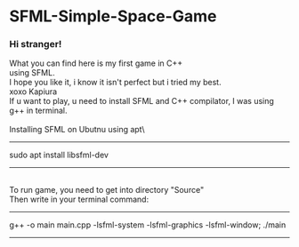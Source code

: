 # SFML-Simple-Space-Game
### Hi stranger!
What you can find here is my first game in C++\
using SFML.\
I hope you like it, i know it isn't perfect but i tried my best.\
xoxo Kapiura\
If u want to play, u need to install SFML and C++ compilator, I was using g++ in terminal.\
\
Installing SFML on Ubutnu using apt\
***
sudo apt install libsfml-dev
***
\
To run game, you need to get into directory "Source"\
Then write in your terminal command:
***
g++ -o main main.cpp -lsfml-system -lsfml-graphics -lsfml-window; ./main
***